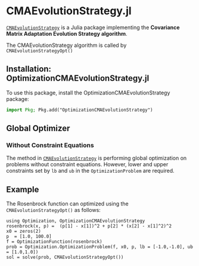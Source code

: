 # CMAEvolutionStrategy.jl
[`CMAEvolutionStrategy`](https://github.com/jbrea/CMAEvolutionStrategy.jl) is a Julia package implementing the **Covariance Matrix Adaptation Evolution Strategy algorithm**. 

The CMAEvolutionStrategy algorithm is called by `CMAEvolutionStrategyOpt()`

## Installation: OptimizationCMAEvolutionStrategy.jl

To use this package, install the OptimizationCMAEvolutionStrategy package:

```julia
import Pkg; Pkg.add("OptimizationCMAEvolutionStrategy")
```

## Global Optimizer
### Without Constraint Equations

The method in [`CMAEvolutionStrategy`](https://github.com/jbrea/CMAEvolutionStrategy.jl) is performing global optimization on problems without
constraint equations. However, lower and upper constraints set by `lb` and `ub` in the `OptimizationProblem` are required.

## Example

The Rosenbrock function can optimized using the `CMAEvolutionStrategyOpt()` as follows:

```@example CMAEvolutionStrategy
using Optimization, OptimizationCMAEvolutionStrategy
rosenbrock(x, p) =  (p[1] - x[1])^2 + p[2] * (x[2] - x[1]^2)^2
x0 = zeros(2)
p  = [1.0, 100.0]
f = OptimizationFunction(rosenbrock)
prob = Optimization.OptimizationProblem(f, x0, p, lb = [-1.0,-1.0], ub = [1.0,1.0])
sol = solve(prob, CMAEvolutionStrategyOpt())
```